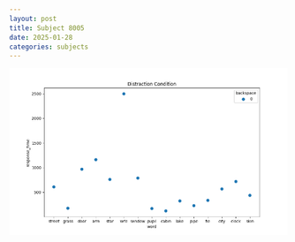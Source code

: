 ```yaml
---
layout: post
title: Subject 8005
date: 2025-01-28
categories: subjects
---
```


![](data/8005/run-32/8005_rt_acc_fuzzy_delay.png)
